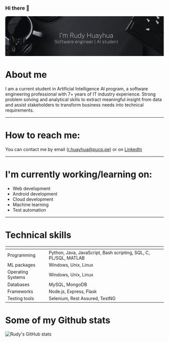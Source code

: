### Hi there 👋

![Welcome image](banner-rudy.png)

# About me

I am a current student in Artificial Intelligence AI program, a software engineering professional with 7+ years of IT industry experience. Strong problem solving and analytical skills to extract meaningful insight from data and assist stakeholders to transform business needs into technical requirements.
<hr/>

# How to reach me:
You can contact me by email (r.huayhua@pucp.pe) or on [LinkedIn](https://www.linkedin.com/in/rhuayhua/)
<hr/>

# I'm currently working/learning on:
- Web development
- Android development
- Cloud development
- Machine learning
- Test automation
<hr/>

# Technical skills


| <!-- -->    | <!-- -->    |
|-------------|-------------|
| Programming |  Python, Java, JavaScript, Bash scripting, SQL, C, PL/SQL, MATLAB |
| ML packages |    Windows, Unix, Linux  |
| Operating Systems | Windows, Unix, Linux |
| Databases| MySQL, MongoDB|
| Frameworks| Node.js, Express, Flask|
| Testing tools| Selenium, Rest Assured, TestNG|


# Some of my Github stats     
![Rudy's GitHub stats](https://github-readme-stats.vercel.app/api?username=rhuayhua&show_icons=true&theme=dracula)
<!--
**rhuayhua/rhuayhua** is a ✨ _special_ ✨ repository because its `README.md` (this file) appears on your GitHub profile.

Here are some ideas to get you started:

- 🔭 I’m currently working on ...
- 🌱 I’m currently learning ...
- 👯 I’m looking to collaborate on ...
- 🤔 I’m looking for help with ...
- 💬 Ask me about ...
- 📫 How to reach me: ...
- 😄 Pronouns: ...
- ⚡ Fun fact: ...
-->
